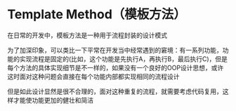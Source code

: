 # Template Method（模板方法）

在日常的开发中，模板方法是一种用于流程封装的设计模式

为了加深印象，可以类比一下平常在开发当中经常遇到的窘境：有一系列功能，功能的实现流程是固定的(比如，这个功能是先执行A，再执行B，最后执行C)，但是每个方法的具体实现细节是不一样的，如果没有一个良好的OOP设计思想，或许这时面对这种问题会直接在每个功能内部都实现相同的流程设计

但是如此设计显然是很不合理的，面对这种重复的流程，就需要考虑代码复用，这样才能使功能更加的健壮和简洁
